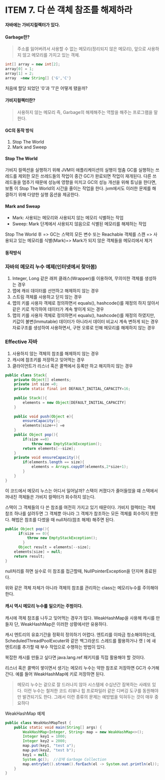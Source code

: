# ITEM 7. 다 쓴 객체 참조를 해제하라

**자바에는 가비지컬렉터가 있다.**

#### Garbage란?
> 주소를 잃어버려서 사용할 수 없는 메모리(정리되지 않은 메모리), 앞으로 사용하지 않고 메모리를 가지고 있는 객체.

```java
int[] array = new int[2];
array[0] = 1;
array[1] = 2;
array  =new String[] {'G','C'}
```
처음에 할당 되었던 '0'과 '1'은 어떻게 됐을까?

#### 가비지컬렉터란?
> 사용하지 않는 메모리 즉, Garbage의 해제해주는 역할을 해주는 프로그램을 말한다. 

#### GC의 동작 방식
1. Stop The World
2. Mark and Sweep

#### Stop The World
가비지 컬렉션을 실행하기 위해 JVM이 애플리케이션의 실행이 멈춤
GC를 실행하는 쓰레드를 제외한 모든 쓰레드들의 작업이 중간
GC가 완료되면 작업이 재개된다. 다른 쓰레드들을 멈추기 때문에 성능에 영향을 미치고
GC의 성능 개선을 위해 튜닝을 한다면, 보통 이 Stop The World의 시간을 줄이는 작업을 한다.
jvm에서도 이러한 문제를 해결하기 위해 다양한 실행 옵션을 제공한다.

#### Mark and Sweap
- Mark: 사용되는 메모리와 사용되지 않는 메모리 식별하는 작업
- Sweep: Mark 단계에서 사용되지 않음으로 식별된 메모리를 해제하는 작업

Stop The World 후 =>  GC는 스택의 모든 변수 또는 Reachable 객체를 스캔 => 사용되고 있는 메모리를 식별(Mark)=> Mark가 되지 않은 객체들을 메모리에서 제거

#### 동작방식


### 자바의 메모리 누수 예제(인터넷에서 찾아봄)
1. Integer, Long 같은 래퍼 클래스(Wrapper)를 이용하여, 무의미한 객체를 생성하는 경우
2. 맵에 캐쉬 데이터를 선언하고 해제하지 않는 경우
3. 스트림 객체를 사용하고 닫지 않는 경우
4. 맵의 키를 사용자 객체로 정의하면서 equals(), hashcode()를 재정의 하지 않아서 같은 키로 착각하여 데이터가 계속 쌓이게 되는 경우
5. 맵의 키를 사용자 객체로 정의하면서 equals(), hashcode()를 재정의 하였지만, 키값이 불변(Immutable) 데이터가 아니라서 데이터 비교시 계속 변하게 되는 경우
자료구조를 생성하여 사용하면서, 구현 오류로 인해 메모리를 해제하지 않는 경우


### Effective 자바
1. 사용하지 않는 객체의 참조를 해제하지 않는 경우
2. 캐시에 참조키를 저장하고 잊어먹는 경우
3. 클라이언트가 리스너 혹은 콜백에서 등록만 하고 해지하지 않는 경우 


```java
public class Stack{
    private Object[] elements;
    private int size =0;
    private static final int DEFAULT_INITIAL_CAPACITY=16;
    
    public Stack(){
        elements = new Object[DEFAULT_INITIAL_CAPACITY]
    }
    
    public void push(Object e){
        ensureCapacity();
        elements[size++] =e
    }
    public Object pop(){
        if(size ==0)
            throw new EmptyStackException();
        return elements[--size];
    }
    private void ensureCapacity(){
        if(elements.length == size){
            elements = Arrays.copyOf(elements,2*size+1);
        }
    }
}
```
이 코드에서 메모리 누스는 어디서 일어날까?
스택이 커졌다가 줄어들었을 떄 스택에서 꺼내진 객체들은 가비지 컬렉터가 회수하지 않는다.

스택이 그 객체들의 다 쓴 참조를 여전히 가지고 있기 때문이다.
가비지 컬렉터는 객체 참조 하나를 살려두면 그 객체뿐 아니라 그 객체가 참조하는 모든 객체를 
회수하지 못한다.
해법은 참조를 다썼을 때 null처리(참조 해제) 해주면 된다.

```java
public Object pop(){
      if(size == 0){
          throw new EmptyStackException();
        }
      Object result = elements[--size];
    elements[size] = null;
    return result;
}
```
null처리를 하면 실수로 이 참조를 접근할때, NullPointerException을 던지며 종료된다.

위와 같은 객체 자체가 아니라 객체의 참조를 관리하는 class는 메모리누수를 주의해야한다.

#### 캐시 역시 메모리 누수를 일으키는 주범이다.
캐시에 객체 참조를 나두고 잊어먹는 경우가 많다.
WeakHashMap을 사용해 캐시를 만들자
단, WeakHashMap은 이러한 상황에서만 유용하다.

캐시 엔트리의 유효기간을 정확히 정의하기 어렵다.
엔트리를 이따금 청소해야하는데, ScheduledThreadPoolExcuter와 같은 백그라운드 스레드를 활용하거나
캣ㅣ에 새 엔트리를 추가할 때 부수 작업으로 수행하는 방법이 있다.

복잡한 캐시를 만들고 싶다면 java.lang.ref 패키지를 직접 활용해야 할 것이다.

리스너 혹은 콜백이 쌓이면서 생기는 메모리 누수는 약한 참조로 저장하면 GC가 수거해간다.
예를 들어 WeakHashMap에 키로 저장하면 된다.


> 메모리 누수는 겉으로 잘 드러나지 않아 시스템에 수십년간 잠복하는 사례또 있다. 이런 누수는 철저한 코드 리뷰나 힙 프로파일러 같은 디버깅 도구를 동원해야만 발견되기도 한다. 그래서 이런 종류의 문제는 예방법을 익혀두는 것이 매우 중요하다

WeakHashMap 예제
```java
public class WeakHashMapTest {
    public static void main(String[] args) {
        WeakHashMap<Integer, String> map = new WeakHashMap<>();
        Integer key1 = 1000;
        Integer key2 = 2000;
        map.put(key1, "test a");
        map.put(key2, "test b");
        key1 = null;
        System.gc();  //강제 Garbage Collection
        map.entrySet().stream().forEach(el -> System.out.println(el));
    }
}
```